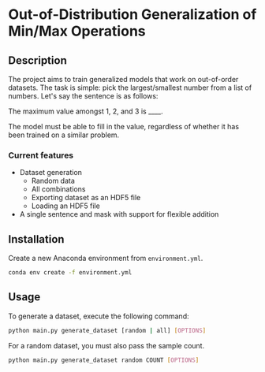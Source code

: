 # Out-of-Distribution Generalization of Min/Max Operations
## Description
The project aims to train generalized models that work on out-of-order datasets.
The task is simple: pick the largest/smallest number from a list of numbers. 
Let's say the sentence is as follows:

The maximum value amongst 1, 2, and 3 is ____.

The model must be able to fill in the value, regardless of whether it has been trained on a similar problem.

### Current features
- Dataset generation
  - Random data
  - All combinations
  - Exporting dataset as an HDF5 file
  - Loading an HDF5 file
- A single sentence and mask with support for flexible addition 

## Installation
Create a new Anaconda environment from `environment.yml`. 

```bash
conda env create -f environment.yml
```

## Usage
To generate a dataset, execute the following command:
```bash
python main.py generate_dataset [random | all] [OPTIONS] 
```

For a random dataset, you must also pass the sample count.
```bash
python main.py generate_dataset random COUNT [OPTIONS]
```

